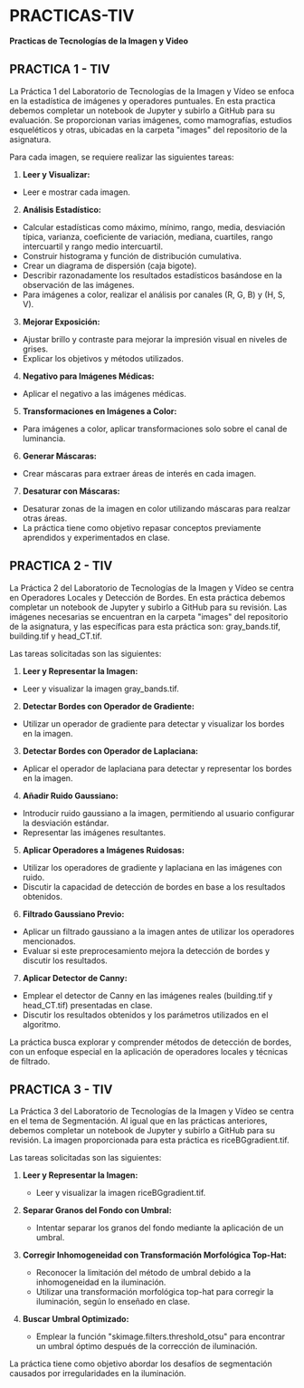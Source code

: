 # PRACTICAS-TIV
**Practicas de Tecnologías de la Imagen y Video**

## PRACTICA 1 - TIV

La Práctica 1 del Laboratorio de Tecnologías de la Imagen y Vídeo se enfoca en la estadística de imágenes y operadores puntuales. En esta practica debemos completar un notebook de Jupyter y subirlo a GitHub para su evaluación. Se proporcionan varias imágenes, como mamografías, estudios esqueléticos y otras, ubicadas en la carpeta "images" del repositorio de la asignatura.

Para cada imagen, se requiere realizar las siguientes tareas:

1. **Leer y Visualizar:**

- Leer e mostrar cada imagen.

2. **Análisis Estadístico:**

- Calcular estadísticas como máximo, mínimo, rango, media, desviación típica, varianza, coeficiente de variación, mediana, cuartiles, rango intercuartil y rango medio intercuartil.
- Construir histograma y función de distribución cumulativa.
- Crear un diagrama de dispersión (caja bigote).
- Describir razonadamente los resultados estadísticos basándose en la observación de las imágenes.
- Para imágenes a color, realizar el análisis por canales (R, G, B) y (H, S, V).

3. **Mejorar Exposición:**

- Ajustar brillo y contraste para mejorar la impresión visual en niveles de grises.
- Explicar los objetivos y métodos utilizados.

4. **Negativo para Imágenes Médicas:**

- Aplicar el negativo a las imágenes médicas.

5. **Transformaciones en Imágenes a Color:**

- Para imágenes a color, aplicar transformaciones solo sobre el canal de luminancia.

6. **Generar Máscaras:**

- Crear máscaras para extraer áreas de interés en cada imagen.

7. **Desaturar con Máscaras:**

- Desaturar zonas de la imagen en color utilizando máscaras para realzar otras áreas.
- La práctica tiene como objetivo repasar conceptos previamente aprendidos y experimentados en clase. 

## PRACTICA 2 - TIV

La Práctica 2 del Laboratorio de Tecnologías de la Imagen y Vídeo se centra en Operadores Locales y Detección de Bordes. En esta práctica debemos completar un notebook de Jupyter y subirlo a GitHub para su revisión. Las imágenes necesarias se encuentran en la carpeta "images" del repositorio de la asignatura, y las específicas para esta práctica son: gray_bands.tif, building.tif y head_CT.tif.

Las tareas solicitadas son las siguientes:

1. **Leer y Representar la Imagen:**

- Leer y visualizar la imagen gray_bands.tif.

2. **Detectar Bordes con Operador de Gradiente:**

- Utilizar un operador de gradiente para detectar y visualizar los bordes en la imagen.

3. **Detectar Bordes con Operador de Laplaciana:**

- Aplicar el operador de laplaciana para detectar y representar los bordes en la imagen.

4. **Añadir Ruido Gaussiano:**

- Introducir ruido gaussiano a la imagen, permitiendo al usuario configurar la desviación estándar.
- Representar las imágenes resultantes.

5. **Aplicar Operadores a Imágenes Ruidosas:**

- Utilizar los operadores de gradiente y laplaciana en las imágenes con ruido.
- Discutir la capacidad de detección de bordes en base a los resultados obtenidos.

6. **Filtrado Gaussiano Previo:**

- Aplicar un filtrado gaussiano a la imagen antes de utilizar los operadores mencionados.
- Evaluar si este preprocesamiento mejora la detección de bordes y discutir los resultados.

7. **Aplicar Detector de Canny:**

- Emplear el detector de Canny en las imágenes reales (building.tif y head_CT.tif) presentadas en clase.
- Discutir los resultados obtenidos y los parámetros utilizados en el algoritmo.

La práctica busca explorar y comprender métodos de detección de bordes, con un enfoque especial en la aplicación de operadores locales y técnicas de filtrado. 

## PRACTICA 3 - TIV

La Práctica 3 del Laboratorio de Tecnologías de la Imagen y Vídeo se centra en el tema de Segmentación. Al igual que en las prácticas anteriores, debemos completar un notebook de Jupyter y subirlo a GitHub para su revisión. La imagen proporcionada para esta práctica es riceBGgradient.tif.

Las tareas solicitadas son las siguientes:

1. **Leer y Representar la Imagen:**
   - Leer y visualizar la imagen riceBGgradient.tif.

2. **Separar Granos del Fondo con Umbral:**
   - Intentar separar los granos del fondo mediante la aplicación de un umbral.

3. **Corregir Inhomogeneidad con Transformación Morfológica Top-Hat:**
   - Reconocer la limitación del método de umbral debido a la inhomogeneidad en la iluminación.
   - Utilizar una transformación morfológica top-hat para corregir la iluminación, según lo enseñado en clase.

4. **Buscar Umbral Optimizado:**
   - Emplear la función "skimage.filters.threshold_otsu" para encontrar un umbral óptimo después de la corrección de iluminación.

La práctica tiene como objetivo abordar los desafíos de segmentación causados por irregularidades en la iluminación. 
